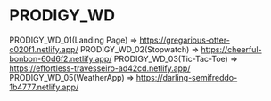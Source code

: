 # PRODIGY_WD

PRODIGY_WD_01(Landing Page) => https://gregarious-otter-c020f1.netlify.app/
PRODIGY_WD_02(Stopwatch) => https://cheerful-bonbon-60d6f2.netlify.app/
PRODIGY_WD_03(Tic-Tac-Toe) => https://effortless-travesseiro-ad42cd.netlify.app/
PRODIGY_WD_05(WeatherApp) => https://darling-semifreddo-1b4777.netlify.app/
